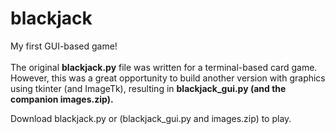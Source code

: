 # blackjack
My first GUI-based game!<br><br>
The original <b>blackjack.py</b> file was written for a terminal-based card game.
However, this was a great opportunity to build another version with graphics using tkinter (and ImageTk), resulting in <b>blackjack_gui.py (and the companion images.zip).</b>

Download blackjack.py or (blackjack_gui.py and images.zip) to play.
